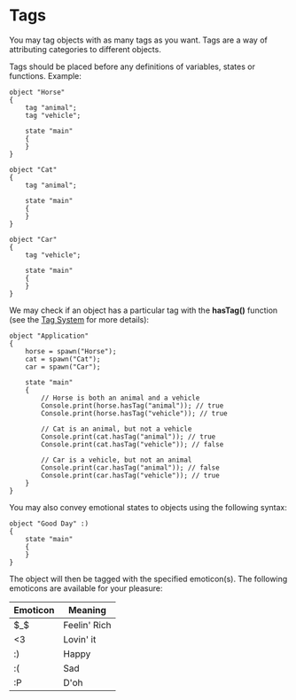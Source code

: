 Tags
====

You may tag objects with as many tags as you want. Tags are a way of attributing categories to different objects.

Tags should be placed before any definitions of variables, states or functions. Example:

```
object "Horse"
{
    tag "animal";
    tag "vehicle";

    state "main"
    {
    }
}

object "Cat"
{
    tag "animal";

    state "main"
    {
    }
}

object "Car"
{
    tag "vehicle";

    state "main"
    {
    }
}
```

We may check if an object has a particular tag with the **hasTag()** function (see the [Tag System](../reference/tags) for more details):

```
object "Application"
{
    horse = spawn("Horse");
    cat = spawn("Cat");
    car = spawn("Car");

    state "main"
    {
        // Horse is both an animal and a vehicle
        Console.print(horse.hasTag("animal")); // true
        Console.print(horse.hasTag("vehicle")); // true

        // Cat is an animal, but not a vehicle
        Console.print(cat.hasTag("animal")); // true
        Console.print(cat.hasTag("vehicle")); // false

        // Car is a vehicle, but not an animal
        Console.print(car.hasTag("animal")); // false
        Console.print(car.hasTag("vehicle")); // true
    }
}
```

You may also convey emotional states to objects using the following syntax:

```
object "Good Day" :)
{
    state "main"
    {
    }
}
```

The object will then be tagged with the specified emoticon(s). The following emoticons are available for your pleasure:

Emoticon|Meaning
--------|-------
$_$ | Feelin' Rich
<3 | Lovin' it
:) | Happy
:( | Sad
:P | D'oh
